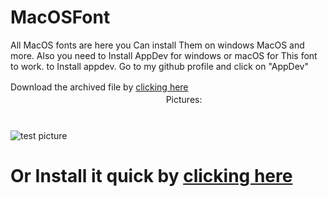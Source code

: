 # MacOSFont
All MacOS fonts are here you Can install Them on windows MacOS and more. Also you need to Install AppDev for windows or macOS for This font to work. to Install appdev. Go to my github profile and click on "AppDev"

Download the archived file by  [clicking here](https://github.com/creek951/MacOSFont/archive/refs/heads/main.zip)ㅤㅤㅤㅤㅤㅤㅤㅤㅤㅤㅤㅤㅤㅤㅤㅤㅤㅤㅤㅤㅤㅤㅤㅤㅤㅤㅤㅤㅤㅤㅤㅤㅤㅤㅤㅤ  Pictures: ㅤㅤㅤㅤㅤㅤㅤㅤㅤㅤㅤㅤㅤㅤㅤㅤㅤㅤㅤㅤㅤㅤㅤㅤㅤㅤㅤㅤㅤㅤㅤㅤㅤㅤㅤㅤㅤㅤㅤㅤㅤㅤㅤㅤㅤㅤㅤㅤㅤㅤㅤㅤㅤㅤㅤㅤㅤㅤㅤㅤㅤㅤㅤㅤㅤㅤㅤㅤㅤㅤㅤㅤㅤㅤㅤㅤㅤㅤㅤㅤㅤㅤㅤㅤㅤㅤㅤㅤㅤㅤㅤㅤㅤ  ![test picture](https://user-images.githubusercontent.com/86686718/127029412-9da414bc-6a1b-430d-a527-5db97ad9d009.PNG)
# Or Install it quick by [clicking here](https://github.com/creek951/MacOSFont/discussions/5)
